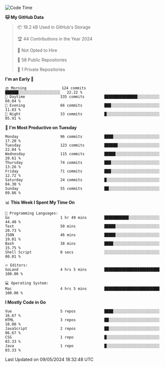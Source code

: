 <!--START_SECTION:waka-->
![Code Time](http://img.shields.io/badge/Code%20Time-1%2C089%20hrs%2048%20mins-blue)

**🐱 My GitHub Data** 

> 📦 19.2 kB Used in GitHub's Storage 
 > 
> 🏆 44 Contributions in the Year 2024
 > 
> 🚫 Not Opted to Hire
 > 
> 📜 58 Public Repositories 
 > 
> 🔑 1 Private Repositories 
 > 
**I'm an Early 🐤** 

```text
🌞 Morning                124 commits         ██████░░░░░░░░░░░░░░░░░░░   22.22 % 
🌆 Daytime                335 commits         ███████████████░░░░░░░░░░   60.04 % 
🌃 Evening                66 commits          ███░░░░░░░░░░░░░░░░░░░░░░   11.83 % 
🌙 Night                  33 commits          █░░░░░░░░░░░░░░░░░░░░░░░░   05.91 % 
```
📅 **I'm Most Productive on Tuesday** 

```text
Monday                   96 commits          ████░░░░░░░░░░░░░░░░░░░░░   17.20 % 
Tuesday                  123 commits         ██████░░░░░░░░░░░░░░░░░░░   22.04 % 
Wednesday                115 commits         █████░░░░░░░░░░░░░░░░░░░░   20.61 % 
Thursday                 74 commits          ███░░░░░░░░░░░░░░░░░░░░░░   13.26 % 
Friday                   71 commits          ███░░░░░░░░░░░░░░░░░░░░░░   12.72 % 
Saturday                 24 commits          █░░░░░░░░░░░░░░░░░░░░░░░░   04.30 % 
Sunday                   55 commits          ██░░░░░░░░░░░░░░░░░░░░░░░   09.86 % 
```


📊 **This Week I Spent My Time On** 

```text
💬 Programming Languages: 
Go                       1 hr 49 mins        ███████████░░░░░░░░░░░░░░   44.48 % 
Text                     50 mins             █████░░░░░░░░░░░░░░░░░░░░   20.73 % 
JSON                     46 mins             █████░░░░░░░░░░░░░░░░░░░░   19.01 % 
Bash                     38 mins             ████░░░░░░░░░░░░░░░░░░░░░   15.75 % 
Shell Script             0 secs              ░░░░░░░░░░░░░░░░░░░░░░░░░   00.01 % 

🔥 Editors: 
GoLand                   4 hrs 5 mins        █████████████████████████   100.00 % 

💻 Operating System: 
Mac                      4 hrs 5 mins        █████████████████████████   100.00 % 
```

**I Mostly Code in Go** 

```text
Vue                      5 repos             ████░░░░░░░░░░░░░░░░░░░░░   16.67 % 
HTML                     3 repos             ██░░░░░░░░░░░░░░░░░░░░░░░   10.00 % 
JavaScript               2 repos             ██░░░░░░░░░░░░░░░░░░░░░░░   06.67 % 
CSS                      1 repo              █░░░░░░░░░░░░░░░░░░░░░░░░   03.33 % 
Java                     1 repo              █░░░░░░░░░░░░░░░░░░░░░░░░   03.33 % 
```




 Last Updated on 09/05/2024 18:32:48 UTC
<!--END_SECTION:waka-->
